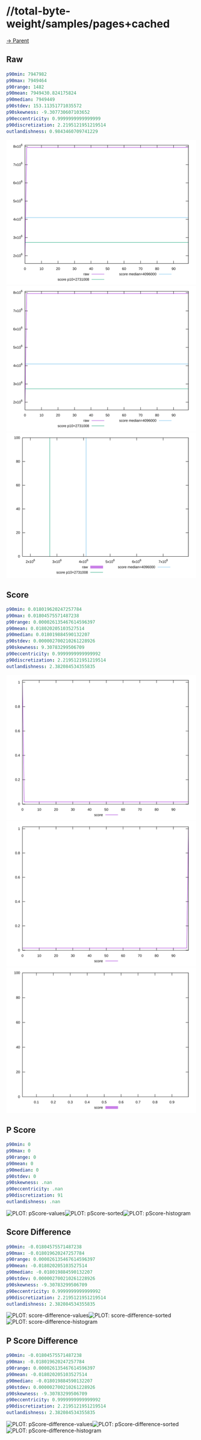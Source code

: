 
# //total-byte-weight/samples/pages+cached

[→ Parent](../..)


## Raw


```yaml
p90min: 7947982
p90max: 7949464
p90range: 1482
p90mean: 7949430.824175824
p90median: 7949449
p90stdev: 153.11351771035572
p90skewness: -9.307730607103652
p90eccentricity: 0.9999999999999999
p90discretization: 2.2195121951219514
outlandishness: 0.9843460709741229

```

![PLOT: raw-values](./raw/values.svg)![PLOT: raw-sorted](./raw/sorted.svg)![PLOT: raw-histogram](./raw/histogram.svg)
## Score


```yaml
p90min: 0.018019620247257784
p90max: 0.01804575571487238
p90range: 0.000026135467614596397
p90mean: 0.018020205103527514
p90median: 0.018019884590132207
p90stdev: 0.000002700210261228926
p90skewness: 9.30783299506709
p90eccentricity: 0.9999999999999992
p90discretization: 2.2195121951219514
outlandishness: 2.382084534355835

```

![PLOT: score-values](./score/values.svg)![PLOT: score-sorted](./score/sorted.svg)![PLOT: score-histogram](./score/histogram.svg)
## P Score


```yaml
p90min: 0
p90max: 0
p90range: 0
p90mean: 0
p90median: 0
p90stdev: 0
p90skewness: .nan
p90eccentricity: .nan
p90discretization: 91
outlandishness: .nan

```

![PLOT: pScore-values](./pScore/values.svg)![PLOT: pScore-sorted](./pScore/sorted.svg)![PLOT: pScore-histogram](./pScore/histogram.svg)
## Score Difference


```yaml
p90min: -0.01804575571487238
p90max: -0.018019620247257784
p90range: 0.000026135467614596397
p90mean: -0.018020205103527514
p90median: -0.018019884590132207
p90stdev: 0.000002700210261228926
p90skewness: -9.30783299506709
p90eccentricity: 0.9999999999999992
p90discretization: 2.2195121951219514
outlandishness: 2.382084534355835

```

![PLOT: score-difference-values](./score-difference/values.svg)![PLOT: score-difference-sorted](./score-difference/sorted.svg)![PLOT: score-difference-histogram](./score-difference/histogram.svg)
## P Score Difference


```yaml
p90min: -0.01804575571487238
p90max: -0.018019620247257784
p90range: 0.000026135467614596397
p90mean: -0.018020205103527514
p90median: -0.018019884590132207
p90stdev: 0.000002700210261228926
p90skewness: -9.30783299506709
p90eccentricity: 0.9999999999999992
p90discretization: 2.2195121951219514
outlandishness: 2.382084534355835

```

![PLOT: pScore-difference-values](./pScore-difference/values.svg)![PLOT: pScore-difference-sorted](./pScore-difference/sorted.svg)![PLOT: pScore-difference-histogram](./pScore-difference/histogram.svg)